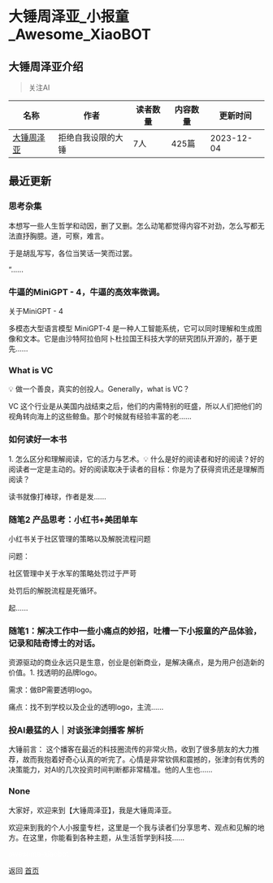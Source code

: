 # 大锤周泽亚_小报童_Awesome_XiaoBOT

## 大锤周泽亚介绍
> 关注AI  
  


|名称|作者|读者数量|内容数量|更新时间|
|---|---|---|---|---|
|[大锤周泽亚](https://xiaobot.net/p/ZhouZeya?refer=0b133df9-27dc-423b-8101-639049001c13)|拒绝自我设限的大锤|7人|425篇|2023-12-04|

## 最近更新
### 思考杂集

本想写一些人生哲学和动因，删了又删。怎么动笔都觉得内容不对劲，怎么写都无法直抒胸臆。道，可察，难言。

于是胡乱写写，各位当笑话一笑而过罢。

“......

### 牛逼的MiniGPT - 4，牛逼的高效率微调。

关于MiniGPT - 4

多模态大型语言模型 MiniGPT-4
是一种人工智能系统，它可以同时理解和生成图像和文本。它是由沙特阿拉伯阿卜杜拉国王科技大学的研究团队开源的，基于更先......

### What is VC

💡 做一个善良，真实的创投人。Generally，what is VC？

VC 这个行业是从美国内战结束之后，他们的内需特别的旺盛，所以人们把他们的视角转向海上的这些鲸鱼。那个时候就有经验丰富的老......

### 如何读好一本书

1\. 怎么区分和理解阅读，它的活力与艺术。💡
什么是好的阅读者和好的阅读？好的阅读者一定是主动的。好的阅读取决于读者的目标：你是为了获得资讯还是理解而阅读？

读书就像打棒球，作者是发......

### 随笔2 产品思考：小红书+美团单车

小红书关于社区管理的策略以及解脱流程问题

问题：

社区管理中关于水军的策略处罚过于严苛

处罚后的解脱流程是死循环。

起......

### 随笔1：解决工作中一些小痛点的妙招，吐槽一下小报童的产品体验，记录和陆奇博士的对话。

资源驱动的商业永远只是生意，创业是创新商业，是解决痛点，是为用户创造新的价值。1. 找透明的品牌logo。

需求：做BP需要透明logo。

痛点：找不到学校以及企业的透明logo，主流......

### 投AI最猛的人｜对谈张津剑播客 解析

大锤前言：
这个播客在最近的科技圈流传的非常火热，收到了很多朋友的大力推荐，故而我抱着好奇心认真的听完了。心情是非常钦佩和震撼的，张津剑有优秀的决策能力，对AI的几次投资时间判断都非常精准。他的人生也......

### None

大家好，欢迎来到【大锤周泽亚】，我是大锤周泽亚。

欢迎来到我的个人小报童专栏，这里是一个我与读者们分享思考、观点和见解的地方。在这里，你能看到各种主题，从生活哲学到科技......


<a href="https://github.com/Reno9527/awesome-xiaobot" style="color: white; text-decoration: none;">awesome-xiaobot</a>

返回 [首页](../README.md)

